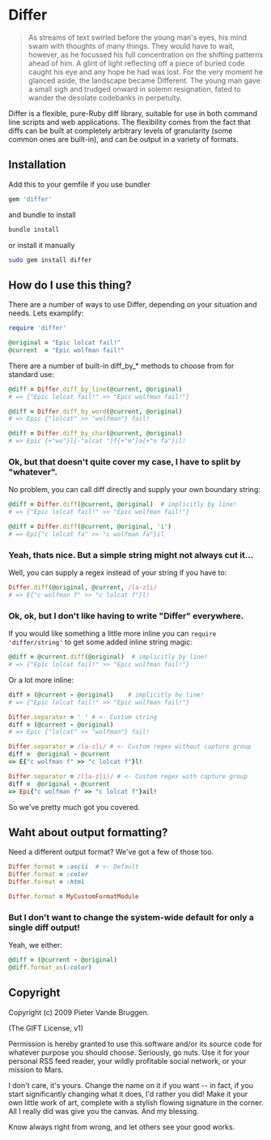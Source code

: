 # Differ

> As streams of text swirled before the young man's eyes, his mind swam with thoughts of many things. They would have to wait, however, as he focussed his full concentration on the shifting patterns ahead of him. A glint of light reflecting off a piece of buried code caught his eye and any hope he had was lost. For the very moment he glanced aside, the landscape became Different.
> The young man gave a small sigh and trudged onward in solemn resignation, fated to wander the desolate codebanks in perpetuity.

Differ is a flexible, pure-Ruby diff library, suitable for use in both command
line scripts and web applications.  The flexibility comes from the fact that
diffs can be built at completely arbitrary levels of granularity (some common
ones are built-in), and can be output in a variety of formats.

## Installation

Add this to your gemfile if you use bundler

```ruby
gem 'differ'
```

and bundle to install

```bash
bundle install
```

or install it manually

```bash
sudo gem install differ
```

## How do I use this thing?

There are a number of ways to use Differ, depending on your situation and needs. Lets examplify:

```ruby
require 'differ'

@original = "Epic lolcat fail!"
@current  = "Epic wolfman fail!"
```

There are a number of built-in diff_by_* methods to choose from for standard use:

```ruby
@diff = Differ.diff_by_line(@current, @original)
# => {"Epic lolcat fail!" >> "Epic wolfman fail!"}

@diff = Differ.diff_by_word(@current, @original)
# => Epic {"lolcat" >> "wolfman"} fail!

@diff = Differ.diff_by_char(@current, @original)
# => Epic {+"wo"}l{-"olcat "}f{+"m"}a{+"n fa"}il!
```

### Ok, but that doesn't quite cover my case, I have to split by "whatever".

No problem, you can call diff directly and supply your own boundary string:

```ruby
@diff = Differ.diff(@current, @original)  # implicitly by line!
# => {"Epic lolcat fail!" >> "Epic wolfman fail!"}

@diff = Differ.diff(@current, @original, 'i')
# => Epi{"c lolcat fa" >> "c wolfman fa"}il
```

### Yeah, thats nice. But a simple string might not always cut it...

Well, you can supply a regex instead of your string if you have to:

```ruby
Differ.diff(@original, @current, /[a-z]i/
# => E{"c wolfman f" >> "c lolcat f"}l!
```

### Ok, ok, but I don't like having to write "Differ" everywhere.

If you would like something a little more inline you can `require 'differ/string'` to get some added inline string magic:

```ruby
@diff = @current.diff(@original)  # implicitly by line!
# => {"Epic lolcat fail!" >> "Epic wolfman fail!"}
```

Or a lot more inline:

```ruby
diff = (@current - @original)    # implicitly by line!
# => {"Epic lolcat fail!" >> "Epic wolfman fail!"}

Differ.separator = ' ' # <- Custom string
diff = (@current - @original)
# => Epic {"lolcat" >> "wolfman"} fail!

Differ.separator = /[a-z]i/ # <- Custom regex without capture group
diff =  @original - @current
=> E{"c wolfman f" >> "c lolcat f"}l!

Differ.separator = /([a-z]i)/ # <- Custom regex with capture group
diff =  @original - @current
=> Epi{"c wolfman f" >> "c lolcat f"}ail!
```

So we've pretty much got you covered.

## Waht about output formatting?

Need a different output format?  We've got a few of those too.

```ruby
Differ.format = :ascii  # <- Default
Differ.format = :color
Differ.format = :html

Differ.format = MyCustomFormatModule
```

### But I don't want to change the system-wide default for only a single diff output!

Yeah, we either:

```ruby
@diff = (@current - @original)
@diff.format_as(:color)
```

## Copyright

Copyright (c) 2009 Pieter Vande Bruggen.

(The GIFT License, v1)

Permission is hereby granted to use this software and/or its source code for
whatever purpose you should choose. Seriously, go nuts. Use it for your personal
RSS feed reader, your wildly profitable social network, or your mission to Mars.

I don't care, it's yours. Change the name on it if you want -- in fact, if you
start significantly changing what it does, I'd rather you did! Make it your own
little work of art, complete with a stylish flowing signature in the corner. All
I really did was give you the canvas.  And my blessing.

  Know always right from wrong, and let others see your good works.
